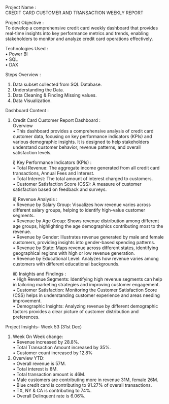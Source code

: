 Project Name :                                                                                                                                                                                          
     CREDIT CARD CUSTOMER AND TRANSACTION WEEKLY REPORT

Project Objective :                                                                                                                                                                                           
   To develop a comprehensive credit card weekly dashboard that provides real-time insights into key performance metrics and trends, enabling stakeholders to monitor and analyze credit card operations 
   effectively.

Technologies Used :                                                                                                                                                                                           
  • Power BI                                                                                                                                                                                                
  • SQL                                                                                                                                                                                                       
  • DAX

Steps Overview :                                                                                                                                                                                              
  1) Data subset collected from SQL Database.                                                                                                                                                                 
  2) Understanding the Data.                                                                                                                                                                                  
  3) Data Cleaning & Finding Missing values.                                                                                                                                                                  
  4) Data Visualization.                                                                                                                                                                                      
   
Dashboard Content :
1) Credit Card Customer Report Dashboard :                                                                                                                                                                    
   Overview                                                                                                                                                                                                   
    • This dashboard provides a comprehensive analysis of credit card customer data, focusing on key performance indicators (KPIs) and various demographic insights. It is designed to help stakeholders
      understand customer behavior, revenue patterns, and overall satisfaction levels.
   
   i) Key Performance Indicators (KPIs) :                                                                                                                                                                     
    • Total Revenue: The aggregate income generated from all credit card transactions, Annual Fees and Interest.                                                                                              
    • Total Interest: The total amount of interest charged to customers.                                                                                                                                      
    • Customer Satisfaction Score (CSS): A measure of customer satisfaction based on feedback and surveys.                                                                                                   
   
   ii) Revenue Analysis :                                                                                                                                                                                    
    • Revenue by Salary Group: Visualizes how revenue varies across different salary groups, helping to identify high-value customer segments.                                                                
    • Revenue by Age Group: Shows revenue distribution among different age groups, highlighting the age demographics contributing most to the revenue.                                                       
    • Revenue by Gender: Illustrates revenue generated by male and female customers, providing insights into gender-based spending patterns.                                                                 
    • Revenue by State: Maps revenue across different states, identifying geographical regions with high or low revenue generation.                                                                           
    • Revenue by Educational Level: Analyzes how revenue varies among customers with different educational backgrounds.                                                                                       

   iii) Insights and Findings :                                                                                                                                                                               
    • High Revenue Segments: Identifying high revenue segments can help in tailoring marketing strategies and improving customer engagement.                                                                 
    • Customer Satisfaction: Monitoring the Customer Satisfaction Score (CSS) helps in understanding customer experience and areas needing improvement.                                                       
    • Demographic Insights: Analyzing revenue by different demographic factors provides a clear picture of customer distribution and preferences.                                                             




Project Insights- Week 53 (31st Dec)                                                                                                                                                                          
   1) Week On Week change:                                                                                                                                                                                   
   • Revenue increased by 28.8%.                                                                                                                                                                              
   • Total Transaction Amount increased by 35%.                                                                                                                                                               
   • Customer count increased by 12.8%                                                                                                                                                                       
   2) Overview YTD:                                                                                                                                                                                       
   • Overall revenue is 57M.                                                                                                                                                                                  
   • Total interest is 8M.                                                                                                                                                                                    
   • Total transaction amount is 46M.                                                                                                                                                                         
   • Male customers are contributing more in revenue 31M, female 26M.                                                                                                                                         
   • Blue credit card is contributing to 91.27% of overall transactions.                                                                                                                                    
   • TX, NY & CA is contributing to 74%.                                                                                                                                                                      
   • Overall Delinquent rate is 6.06%.                                                                                                                                                                          
